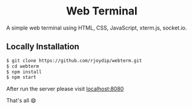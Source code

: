 <h1 align="center">Web Terminal</h1>

A simple web terminal using HTML, CSS, JavaScript, xterm.js, socket.io.

## Locally Installation

```sh
$ git clone https://github.com/rjoydip/webterm.git
$ cd webterm
$ npm install
$ npm start
```

After run the server please visit [localhost:8080](http://localhost:8080)

That's all :smile:
